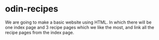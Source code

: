 # odin-recipes

We are going to make a basic website using HTML. In which there will be one index page and 3 recipe pages which we like the most, and link all the recipe pages from the index page.
